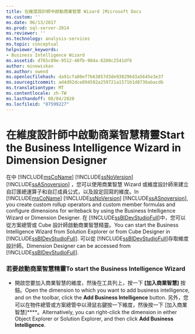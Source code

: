 ```yaml
---
title: 在維度設計師中啟動商業智慧 Wizard |Microsoft Docs
ms.custom: ''
ms.date: 06/13/2017
ms.prod: sql-server-2014
ms.reviewer: ''
ms.technology: analysis-services
ms.topic: conceptual
helpviewer_keywords:
- Business Intelligence Wizard
ms.assetid: d765c89e-9512-40fb-984a-8200c2541df6
author: minewiskan
ms.author: owend
ms.openlocfilehash: da91cfa80ef7b63857d3de938296d3a5645e3e37
ms.sourcegitcommit: ad4d92dce894592a259721a1571b1d8736abacdb
ms.translationtype: MT
ms.contentlocale: zh-TW
ms.lasthandoff: 08/04/2020
ms.locfileid: "87599227"
---
```

# <a name="start-the-business-intelligence-wizard-in-dimension-designer"></a><span data-ttu-id="13e23-102">在維度設計師中啟動商業智慧精靈</span><span class="sxs-lookup"><span data-stu-id="13e23-102">Start the Business Intelligence Wizard in Dimension Designer</span></span>
  <span data-ttu-id="13e23-103">在中 [!INCLUDE[msCoName](../../includes/msconame-md.md)] [!INCLUDE[ssNoVersion](../../includes/ssnoversion-md.md)] [!INCLUDE[ssASnoversion](../../includes/ssasnoversion-md.md)] ，您可以使用商業智慧 Wizard 或維度設計師來建立自訂匯總運算子和自訂成員公式，以及設定回寫的維度。</span><span class="sxs-lookup"><span data-stu-id="13e23-103">In [!INCLUDE[msCoName](../../includes/msconame-md.md)] [!INCLUDE[ssNoVersion](../../includes/ssnoversion-md.md)] [!INCLUDE[ssASnoversion](../../includes/ssasnoversion-md.md)], you create custom rollup operators and custom member formulas and configure dimensions for writeback by using the Business Intelligence Wizard or Dimension Designer.</span></span> <span data-ttu-id="13e23-104">在 [!INCLUDE[ssBIDevStudioFull](../../includes/ssbidevstudiofull-md.md)]中，您可以從方案總管或 Cube 設計師啟動商業智慧精靈。</span><span class="sxs-lookup"><span data-stu-id="13e23-104">You can start the Business Intelligence Wizard from Solution Explorer or from Cube Designer in [!INCLUDE[ssBIDevStudioFull](../../includes/ssbidevstudiofull-md.md)].</span></span> <span data-ttu-id="13e23-105">可以從 [!INCLUDE[ssBIDevStudioFull](../../includes/ssbidevstudiofull-md.md)]存取維度設計師。</span><span class="sxs-lookup"><span data-stu-id="13e23-105">Dimension Designer can be accessed from [!INCLUDE[ssBIDevStudioFull](../../includes/ssbidevstudiofull-md.md)].</span></span>  
  
### <a name="to-start-the-business-intelligence-wizard"></a><span data-ttu-id="13e23-106">若要啟動商業智慧精靈</span><span class="sxs-lookup"><span data-stu-id="13e23-106">To start the Business Intelligence Wizard</span></span>  
  
-   <span data-ttu-id="13e23-107">開啟您要加入商業智慧的維度，然後在工具列上，按一下 **[加入商業智慧]** 按鈕。</span><span class="sxs-lookup"><span data-stu-id="13e23-107">Open the dimension to which you want to add business intelligence, and on the toolbar, click the **Add Business Intelligence** button.</span></span> <span data-ttu-id="13e23-108">另外，您可以在物件總管或方案總管中以滑鼠右鍵按一下維度，然後按一下 [加入商業智慧]\*\*\*\*。</span><span class="sxs-lookup"><span data-stu-id="13e23-108">Alternatively, you can right-click the dimension in either Object Explorer or Solution Explorer, and then click **Add Business Intelligence**.</span></span>  
  
  
